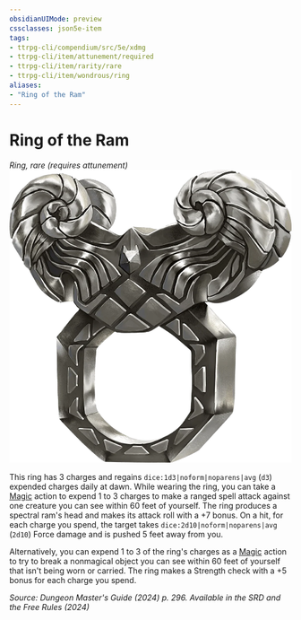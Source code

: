 ```yaml
---
obsidianUIMode: preview
cssclasses: json5e-item
tags:
- ttrpg-cli/compendium/src/5e/xdmg
- ttrpg-cli/item/attunement/required
- ttrpg-cli/item/rarity/rare
- ttrpg-cli/item/wondrous/ring
aliases: 
- "Ring of the Ram"
---
```

# Ring of the Ram
*Ring, rare (requires attunement)*  
![](Інструменти%20ДМ/CLI/items/img/ring-of-the-ram.webp#right)


This ring has 3 charges and regains `dice:1d3|noform|noparens|avg` (`d3`) expended charges daily at dawn. While wearing the ring, you can take a [Magic](Інструменти%20ДМ/CLI/rules/actions.md#Magic) action to expend 1 to 3 charges to make a ranged spell attack against one creature you can see within 60 feet of yourself. The ring produces a spectral ram's head and makes its attack roll with a +7 bonus. On a hit, for each charge you spend, the target takes `dice:2d10|noform|noparens|avg` (`2d10`) Force damage and is pushed 5 feet away from you.

Alternatively, you can expend 1 to 3 of the ring's charges as a [Magic](Інструменти%20ДМ/CLI/rules/actions.md#Magic) action to try to break a nonmagical object you can see within 60 feet of yourself that isn't being worn or carried. The ring makes a Strength check with a +5 bonus for each charge you spend.

*Source: Dungeon Master's Guide (2024) p. 296. Available in the <span title='Systems Reference Document (5.2)'>SRD</span> and the Free Rules (2024)*